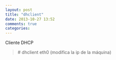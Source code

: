 ```yaml
---
layout: post
title: "dhclient"
date: 2013-10-27 13:52
comments: true
categories: 
---
```

Cliente DHCP

>\# dhclient eth0  (modifica la ip de la máquina)

